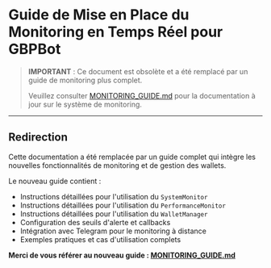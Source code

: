 # Guide de Mise en Place du Monitoring en Temps Réel pour GBPBot

> **IMPORTANT** : Ce document est obsolète et a été remplacé par un guide de monitoring plus complet.
> 
> Veuillez consulter [MONITORING_GUIDE.md](MONITORING_GUIDE.md) pour la documentation à jour sur le système de monitoring.

---

## Redirection

Cette documentation a été remplacée par un guide complet qui intègre les nouvelles fonctionnalités de monitoring et de gestion des wallets.

Le nouveau guide contient :
- Instructions détaillées pour l'utilisation du `SystemMonitor`
- Instructions détaillées pour l'utilisation du `PerformanceMonitor`
- Instructions détaillées pour l'utilisation du `WalletManager`
- Configuration des seuils d'alerte et callbacks
- Intégration avec Telegram pour le monitoring à distance
- Exemples pratiques et cas d'utilisation complets

**Merci de vous référer au nouveau guide : [MONITORING_GUIDE.md](MONITORING_GUIDE.md)** 